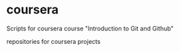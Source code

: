 # coursera
Scripts for coursera course "Introduction to Git and Github"

repositories for coursera projects
